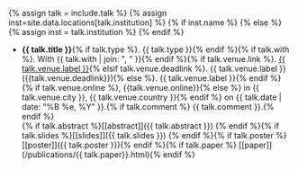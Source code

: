 {% assign talk = include.talk %}
{% assign inst=site.data.locations[talk.institution] %}
{% if inst.name %}
{% else %}
{% assign inst = talk.institution %}
{% endif %}

- **{{ talk.title }}**{% if talk.type %}. {{ talk.type }}{% endif %}{% if talk.with %}. With {{ talk.with | join: ", " }}{% endif %}{% if talk.venue.link %}. [{{ talk.venue.label }}]({{talk.venue.link}}){% elsif talk.venue.deadlink %}. {{ talk.venue.label }} ({{talk.venue.deadlink}}){% else %}. {{ talk.venue.label }}{% endif %}{% if talk.venue.online %}, {{talk.venue.online}}{% else %} in {{ talk.venue.city }}, {{ talk.venue.country }}{% endif %} on {{ talk.date | date: "%B %e, %Y" }}.{% if talk.comment %} {{ talk.comment }}.{% endif %}<br/>{% if talk.abstract %}[[abstract]]({{ talk.abstract }}) {% endif %}{% if talk.slides %}[[slides]]({{ talk.slides }}) {% endif %}{% if talk.poster %} [[poster]]({{ talk.poster }}){% endif %}{% if talk.paper %} [[paper]](/publications/{{ talk.paper}}.html){% endif %}
